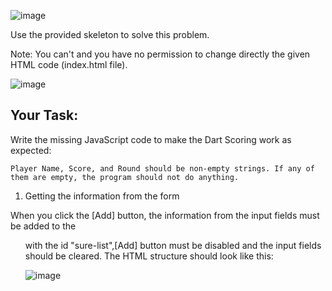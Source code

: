 ![image](https://github.com/nsinorov/SoftUniMainPath/assets/45227327/3b054803-84a8-4a1b-8357-dd5dc4db1633)

Use the provided skeleton to solve this problem.

Note: You can't and you have no permission to change directly the given HTML code (index.html file).

![image](https://github.com/nsinorov/SoftUniMainPath/assets/45227327/93f8e0bc-1167-4b18-84fd-f4e8383cbfda)

## Your Task:

Write the missing JavaScript code to make the Dart Scoring work as expected:

  	Player Name, Score, and Round should be non-empty strings. If any of them are empty, the program should not do anything.

1.	Getting the information from the form

When you click the [Add] button, the information from the input fields must be added to the <ul> with the id "sure-list",[Add] button must be disabled and the input fields should be cleared.
The HTML structure should look like this:

![image](https://github.com/nsinorov/SoftUniMainPath/assets/45227327/052a26f0-a9c3-4a4a-b9ac-b990c342ac82)

